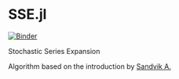 # SSE.jl

[![Binder](https://mybinder.org/badge_logo.svg)](https://colab.research.google.com/github/v1j4y/SSE.jl/blob/master/sse_colab_notebook.ipynb)

Stochastic Series Expansion

Algorithm based on the introduction by [Sandvik A.](https://physics.bu.edu/~sandvik/programs/ssebasic/ssebasic.html)

